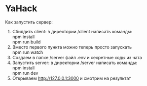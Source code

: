 # YaHack

Как запустить сервер:
1. Сбилдить client: в директории /client написать команды: <br>
    npm install <br>
    npm run build
2. Вместо первого пункта можно теперь просто запускать 
<br> npm run watch
2. Создаем в папке /server файл .env и секретные коды из чата
3. Запустить server: в директории /server написать команды: <br>
    npm install <br>
    npm run dev
4. Открываем http://127.0.0.1:3000 и смотрим на результат